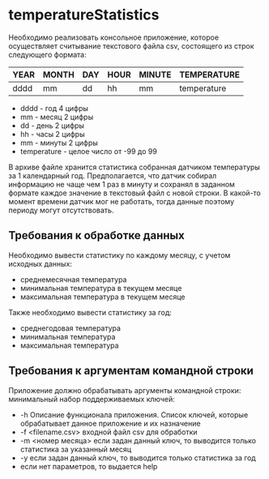 # temperatureStatistics

Необходимо реализовать консольное приложение, которое осуществляет
считывание текстового файла csv, состоящего из строк следующего формата:

| YEAR | MONTH | DAY | HOUR | MINUTE | TEMPERATURE |
|------|-------|-----|------|--------|-------------|
| dddd | mm | dd | hh | mm | temperature |

* dddd - год 4 цифры
* mm - месяц 2 цифры
* dd - день 2 цифры
* hh - часы 2 цифры
* mm - минуты 2 цифры
* temperature - целое число от -99 до 99

В архиве файле хранится статистика собранная датчиком температуры за 1
календарный год. Предполагается, что датчик собирал информацию не чаще чем 1
раз в минуту и сохранял в заданном формате каждое значение в текстовый файл с
новой строки.
В какой-то момент времени датчик мог не работать, тогда данные поэтому периоду
могут отсутствовать.

## Требования к обработке данных
Необходимо вывести статистику по каждому месяцу, с учетом исходных данных:
* среднемесячная температура
* минимальная температура в текущем месяце
* максимальная температура в текущем месяце

Также необходимо вывести статистику за год:
* среднегодовая температура
* минимальная температура
* максимальная температура

## Требования к аргументам командной строки
Приложение должно обрабатывать аргументы командной строки:
минимальный набор поддерживаемых ключей:
* -h Описание функционала приложения. Список ключей, которые обрабатывает данное приложение и их назначение
* -f <filename.csv> входной файл csv для обработки
* -m <номер месяца> если задан данный ключ, то выводится только статистика
за указанный месяц
* -y если задан данный ключ, то выводится только статистика за год
* если нет параметров, то выдается help